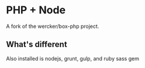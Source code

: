 # PHP + Node

A fork of the wercker/box-php project.

## What's different

Also installed is nodejs, grunt, gulp, and ruby sass gem
